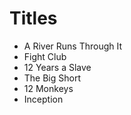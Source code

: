 # Titles
- A River Runs Through It
- Fight Club
- 12 Years a Slave
- The Big Short
- 12 Monkeys
- Inception
